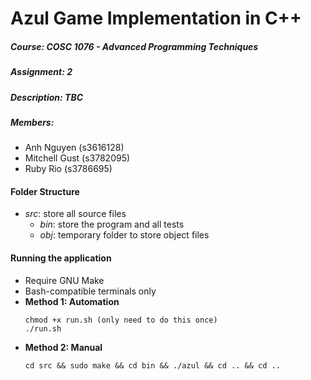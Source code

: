 # Azul Game Implementation in  C++

##### Course: COSC 1076 - Advanced Programming Techniques
##### Assignment: 2
##### Description: TBC
##### Members: 
- Anh Nguyen (s3616128)
- Mitchell Gust (s3782095)
- Ruby Rio (s3786695)
#### Folder Structure
- *src*: store all source files
    - *bin*: store the program and all tests
    - *obj*: temporary folder to store object files

#### Running the application
- Require GNU Make
- Bash-compatible terminals only
- **Method 1: Automation**
    ```
    chmod +x run.sh (only need to do this once)
    ./run.sh
    ```
- **Method 2: Manual**
    ```
    cd src && sudo make && cd bin && ./azul && cd .. && cd ..
    ``` 